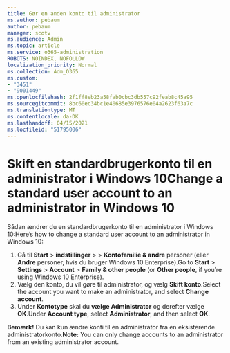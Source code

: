 ```yaml
---
title: Gør en anden konto til administrator
ms.author: pebaum
author: pebaum
manager: scotv
ms.audience: Admin
ms.topic: article
ms.service: o365-administration
ROBOTS: NOINDEX, NOFOLLOW
localization_priority: Normal
ms.collection: Adm_O365
ms.custom:
- "3451"
- "9001449"
ms.openlocfilehash: 2f1ff8eb23a58fab0cbc3db557c92feab8c45a95
ms.sourcegitcommit: 8bc60ec34bc1e40685e3976576e04a2623f63a7c
ms.translationtype: MT
ms.contentlocale: da-DK
ms.lasthandoff: 04/15/2021
ms.locfileid: "51795006"
---
```

# <a name="change-a-standard-user-account-to-an-administrator-in-windows-10"></a><span data-ttu-id="086fd-102">Skift en standardbrugerkonto til en administrator i Windows 10</span><span class="sxs-lookup"><span data-stu-id="086fd-102">Change a standard user account to an administrator in Windows 10</span></span>

<span data-ttu-id="086fd-103">Sådan ændrer du en standardbrugerkonto til en administrator i Windows 10:</span><span class="sxs-lookup"><span data-stu-id="086fd-103">Here’s how to change a standard user account to an administrator in Windows 10:</span></span>

1. <span data-ttu-id="086fd-104">Gå til **Start**  >  **indstillinger**  >    >  **Kontofamilie & andre** personer (eller **Andre** personer, hvis du bruger Windows 10 Enterprise).</span><span class="sxs-lookup"><span data-stu-id="086fd-104">Go to **Start** > **Settings** > **Account** > **Family & other people** (or **Other people**, if you’re using Windows 10 Enterprise).</span></span>
2. <span data-ttu-id="086fd-105">Vælg den konto, du vil gøre til administrator, og vælg **Skift konto**.</span><span class="sxs-lookup"><span data-stu-id="086fd-105">Select the account you want to make an administrator, and select **Change account**.</span></span>
3. <span data-ttu-id="086fd-106">Under **Kontotype** skal du **vælge Administrator** og derefter vælge **OK**.</span><span class="sxs-lookup"><span data-stu-id="086fd-106">Under **Account type**, select **Administrator**, and then select **OK**.</span></span>

<span data-ttu-id="086fd-107">**Bemærk!** Du kan kun ændre konti til en administrator fra en eksisterende administratorkonto.</span><span class="sxs-lookup"><span data-stu-id="086fd-107">**Note:** You can only change accounts to an administrator from an existing administrator account.</span></span>
